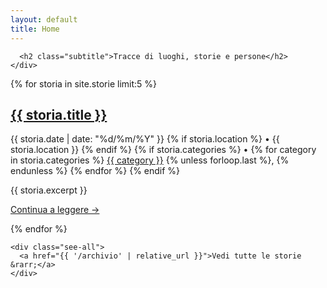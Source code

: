 ```yaml
---
layout: default
title: Home
---
```


<div class="home">
  <div class="site-header-container">
    <div class="site-header-content">
   
      <h2 class="subtitle">Tracce di luoghi, storie e persone</h2>
    </div>
  </div>

  <div class="wrapper">
    <div class="storie-list">
      {% for storia in site.storie limit:5 %}
        <div class="storia-preview">
          <h2><a href="{{ storia.url | relative_url }}">{{ storia.title }}</a></h2>
          <p class="storia-meta">
            <time datetime="{{ storia.date | date_to_xmlschema }}">
              {{ storia.date | date: "%d/%m/%Y" }}
            </time>
            {% if storia.location %}
              &bull; <span class="storia-location">{{ storia.location }}</span>
            {% endif %}
            {% if storia.categories %}
              &bull;
              {% for category in storia.categories %}
                <a class="post-cat" href="{{ site.baseurl }}/archivio/#{{ category | slugify }}">{{ category }}</a>
                {% unless forloop.last %}, {% endunless %}
              {% endfor %}
            {% endif %}
          </p>
          <div class="storia-excerpt">
            {{ storia.excerpt }}
          </div>
          <p><a href="{{ storia.url | relative_url }}" class="read-more">Continua a leggere &rarr;</a></p>
        </div>
      {% endfor %}
    </div>

    <div class="see-all">
      <a href="{{ '/archivio' | relative_url }}">Vedi tutte le storie &rarr;</a>
    </div>
  </div>
</div>
